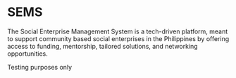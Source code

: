 # SEMS

The Social Enterprise Management System is a tech-driven platform, meant to support community based social enterprises in the Philippines by offering access to funding, mentorship, tailored solutions, and networking opportunities.

Testing purposes only
